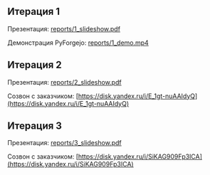 ## Итерация 1
Презентация: [reports/1_slideshow.pdf](reports/1_slideshow.pdf)

Демонстрация PyForgejo: [reports/1_demo.mp4](reports/1_demo.mp4)

## Итерация 2
Презентация: [reports/2_slideshow.pdf](reports/2_slideshow.pdf)

Созвон с заказчиком: [https://disk.yandex.ru/i/E_1gt-nuAAIdyQ](https://disk.yandex.ru/i/E_1gt-nuAAIdyQ)


## Итерация 3
Презентация: [reports/3_slideshow.pdf](reports/3_slideshow.pdf)

Созвон с заказчиком: [https://disk.yandex.ru/i/SiKAG909Fp3ICA](https://disk.yandex.ru/i/SiKAG909Fp3ICA)